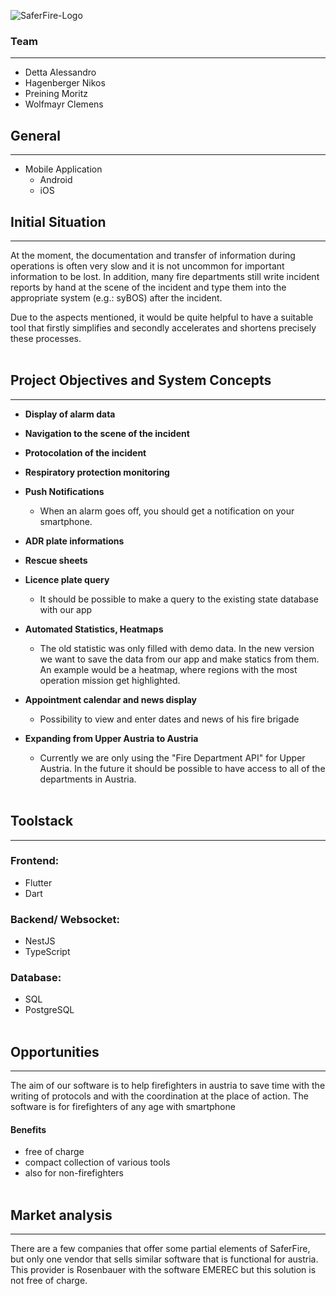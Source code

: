 ![SaferFire-Logo](https://db3pap007files.storage.live.com/y4mXQEql2pHlZGs8D994vzkdQsLkc98K_MDE9DSWhwRtSag2UGyx7xO8P4gqrEp_roLza05ArMbSJLxBIagHSbqFsH0SZD9z69mb544PRksnnh4iQmYuoodjVcIhwOzi_0AJQmS3b1h2A0ztaBCc0Frnp4XrmdEavWmLDwN2wkoXb_QYAHlqDHTa7b3sIgTiZ3h?width=1920&height=1080&cropmode=none)
 
### Team
---
- Detta Alessandro 
- Hagenberger Nikos 
- Preining Moritz 
- Wolfmayr Clemens 

## General
---
* Mobile Application
    * Android
    * iOS   

## Initial Situation
---
At the moment, the documentation and transfer of information during operations is often very slow and it is not uncommon for important information to be lost. In addition, many fire departments still write incident reports by hand at the scene of the incident and type them into the appropriate system (e.g.: syBOS) after the incident. 

Due to the aspects mentioned, it would be quite helpful to have a suitable tool that firstly simplifies and secondly accelerates and shortens precisely these processes.<br/><br/>

## Project Objectives and System Concepts
---
- **Display of alarm data**
- **Navigation to the scene of the incident**
- **Protocolation of the incident**
- **Respiratory protection monitoring**
- **Push Notifications**
  - When an alarm goes off, you should get a notification on your smartphone. 
- **ADR plate informations**
- **Rescue sheets**
- **Licence plate query**
  - It should be possible to make a query to the existing state database with our app
- **Automated Statistics, Heatmaps**
  - The old statistic was only filled with demo data. In the new version we want to save the data from our app and make           statics from them. An example would be a    heatmap, where regions with the most operation mission get highlighted.

- **Appointment calendar and news display**
  - Possibility to view and enter dates and news of his fire brigade
- **Expanding from Upper Austria to Austria**
  - Currently we are only using the "Fire Department API" for Upper Austria. In the future it should be possible to have access to       all of the departments in Austria.<br/><br/>

## Toolstack
---
### Frontend:
* Flutter
* Dart
### Backend/ Websocket:
* NestJS
* TypeScript
### Database:
* SQL
* PostgreSQL<br/><br/>

## Opportunities
---
The aim of our software is to help firefighters in austria to save time with the writing of protocols and with the coordination at the place of action. The software is for firefighters of any age with smartphone

#### Benefits
* free of charge
* compact collection of various tools
* also for non-firefighters<br/><br/>

## Market analysis
---

There are a few companies that offer some partial elements of SaferFire, but only one vendor that sells similar software that is functional for austria. This provider is Rosenbauer with the software EMEREC but this solution is not free of charge.